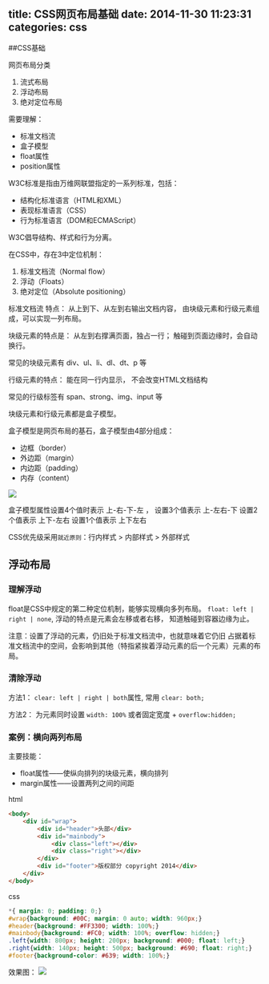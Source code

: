 title: CSS网页布局基础
date: 2014-11-30 11:23:31
categories: css
---

##CSS基础

网页布局分类
1. 流式布局
2. 浮动布局
3. 绝对定位布局

需要理解：
* 标准文档流
* 盒子模型
* float属性
* position属性

W3C标准是指由万维网联盟指定的一系列标准，包括：
* 结构化标准语言（HTML和XML）
* 表现标准语言（CSS）
* 行为标准语言（DOM和ECMAScript）

W3C倡导结构、样式和行为分离。

在CSS中，存在3中定位机制：
1. 标准文档流（Normal flow）
2. 浮动（Floats）
3. 绝对定位（Absolute positioning）


标准文档流
特点：
从上到下、从左到右输出文档内容，
由块级元素和行级元素组成，可以实现一列布局。

块级元素的特点是：
从左到右撑满页面，独占一行；
触碰到页面边缘时，会自动换行。

常见的块级元素有 div、ul、li、dl、dt、p 等

行级元素的特点：
能在同一行内显示，
不会改变HTML文档结构

常见的行级标签有 span、strong、img、input 等

块级元素和行级元素都是盒子模型。

盒子模型是网页布局的基石，盒子模型由4部分组成：
* 边框（border）
* 外边距（margin）
* 内边距（padding）
* 内存（content）

![](http://images.cnitblog.com/blog/282019/201412/061903416238106)

盒子模型属性设置4个值时表示 上-右-下-左 ，
设置3个值表示 上-左右-下
设置2个值表示 上下-左右
设置1个值表示 上下左右

CSS优先级采用`就近原则`：行内样式 > 内部样式 > 外部样式


## 浮动布局

### 理解浮动
float是CSS中规定的第二种定位机制，能够实现横向多列布局。
`float: left | right | none`, 浮动的特点是元素会左移或者右移，
知道触碰到容器边缘为止。

注意：设置了浮动的元素，仍旧处于标准文档流中，也就意味着它仍旧
占据着标准文档流中的空间，会影响到其他（特指紧挨着浮动元素的后一个元素）元素的布局。

### 清除浮动

方法1：
`clear: left | right | both`属性, 常用 `clear: both;`

方法2：
为元素同时设置 `width: 100%` 或者固定宽度 + `overflow:hidden;`

### 案例：横向两列布局
主要技能：
* float属性——使纵向排列的块级元素，横向排列
* margin属性——设置两列之间的间距

html
```html
<body>
	<div id="wrap">
		<div id="header">头部</div>
		<div id="mainbody">
			<div class="left"></div>
			<div class="right"></div>
		</div>
		<div id="footer">版权部分 copyright 2014</div>
	</div>
</body>
```

css
```css
*{ margin: 0; padding: 0;}
#wrap{background: #00C; margin: 0 auto; width: 960px;}
#header{background: #FF3300; width: 100%;}
#mainbody{background: #FC0; width: 100%; overflow: hidden;}
.left{width: 800px; height: 200px; background: #000; float: left;}
.right{width: 140px; height: 500px; background: #690; float: right;}
#footer{background-color: #639; width: 100%;}
```

效果图：
![](http://images.cnitblog.com/blog/282019/201412/062048378891094)
